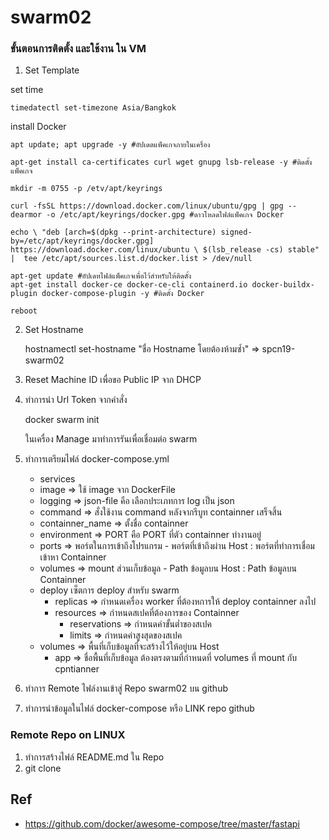 # swarm02
### ขั้นตอนการติดตั้ง และใช้งาน ใน VM
 1. Set Template 

   set time

    timedatectl set-timezone Asia/Bangkok

   install Docker

    apt update; apt upgrade -y #อัปเดตแพ็คเกจภายในเครื่อง

    apt-get install ca-certificates curl wget gnupg lsb-release -y #ติดตั้งแพ็คเกจ

    mkdir -m 0755 -p /etv/apt/keyrings

    curl -fsSL https://download.docker.com/linux/ubuntu/gpg | gpg --dearmor -o /etc/apt/keyrings/docker.gpg #ดาวโหลดไฟล์แพ็คเกจ Docker

    echo \ "deb [arch=$(dpkg --print-architecture) signed-by=/etc/apt/keyrings/docker.gpg] https://download.docker.com/linux/ubuntu \ $(lsb_release -cs) stable" |  tee /etc/apt/sources.list.d/docker.list > /dev/null

    apt-get update #อัปเดทไฟล์แพ็คเกจเพื่อไว้สำหรับให้ติดตั้ง
    apt-get install docker-ce docker-ce-cli containerd.io docker-buildx-plugin docker-compose-plugin -y #ติดตั้ง Docker

    reboot

 2. Set Hostname 

    hostnamectl set-hostname "ชื่อ Hostname โดยต้องห้ามซ้ำ" => spcn19-swarm02

 3. Reset Machine ID เพื่อขอ Public IP จาก DHCP
 4. ทำการนำ Url Token จากคำสั่ง 
 
    docker swarm init 
        
    ในเครื่อง Manage มาทำการรันเพื่อเชื่อมต่อ swarm

 5. ทำการเตรียมไฟล์ docker-compose.yml
    - services
     - image => ใช้ image จาก DockerFile
     - logging => json-file คือ เลือกประเภทการ log เป็น json
     - command => สั่งใช้งาน command หลังจากรีบูท containner เสร็จสิ้น
     - containner_name => ตั้งชื่อ containner
     - environment => PORT คือ PORT ที่ตัว containner ทำงานอยู่
     - ports => พอร์ตในการเข้าถึงโปรแกรม - พอร์ตที่เข้าถึงผ่าน Host : พอร์ตที่ทำการเชื่อมเข้าหา Containner
     - volumes => mount ส่วนเก็บข้อมูล - Path ข้อมูลบน Host : Path ข้อมูลบน Containner
     - deploy เซ็ตการ deploy สำหรับ swarm
       - replicas => กำหนดเครื่อง worker ที่ต้องหการให้ deploy containner ลงไป
       - resources => กำหนดสเปคที่ต้องการของ Containner
         - reservations => กำหนดค่าขั้นต่ำของสเปค
         - limits => กำหนดค่าสูงสุดของสเปค
    - volumes => พื้นที่เก็บข้อมูลที่จะสร้างไว้ให้อยู่บน Host
      - app => ชื่อพื้นที่เก็บข้อมูล ต้องตรงตามที่กำหนดที่ volumes ที่ mount กับ cpntianner

 6. ทำการ Remote ไฟล์งานเข้าสู่ Repo swarm02 บน github
 7. ทำการนำข้อมูลในไฟล์ docker-compose หรือ LINK repo github

### Remote Repo on LINUX
 1. ทำการสร้างไฟล์ README.md ใน Repo 
 2. git clone <URL GIT Repo>

## Ref
- https://github.com/docker/awesome-compose/tree/master/fastapi